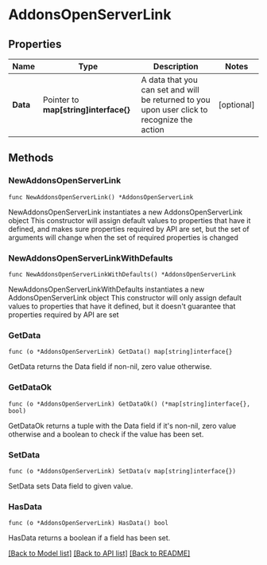 # AddonsOpenServerLink

## Properties

Name | Type | Description | Notes
------------ | ------------- | ------------- | -------------
**Data** | Pointer to **map[string]interface{}** | A data that you can set and will be returned to you upon user click to recognize the action | [optional] 

## Methods

### NewAddonsOpenServerLink

`func NewAddonsOpenServerLink() *AddonsOpenServerLink`

NewAddonsOpenServerLink instantiates a new AddonsOpenServerLink object
This constructor will assign default values to properties that have it defined,
and makes sure properties required by API are set, but the set of arguments
will change when the set of required properties is changed

### NewAddonsOpenServerLinkWithDefaults

`func NewAddonsOpenServerLinkWithDefaults() *AddonsOpenServerLink`

NewAddonsOpenServerLinkWithDefaults instantiates a new AddonsOpenServerLink object
This constructor will only assign default values to properties that have it defined,
but it doesn't guarantee that properties required by API are set

### GetData

`func (o *AddonsOpenServerLink) GetData() map[string]interface{}`

GetData returns the Data field if non-nil, zero value otherwise.

### GetDataOk

`func (o *AddonsOpenServerLink) GetDataOk() (*map[string]interface{}, bool)`

GetDataOk returns a tuple with the Data field if it's non-nil, zero value otherwise
and a boolean to check if the value has been set.

### SetData

`func (o *AddonsOpenServerLink) SetData(v map[string]interface{})`

SetData sets Data field to given value.

### HasData

`func (o *AddonsOpenServerLink) HasData() bool`

HasData returns a boolean if a field has been set.


[[Back to Model list]](../README.md#documentation-for-models) [[Back to API list]](../README.md#documentation-for-api-endpoints) [[Back to README]](../README.md)


